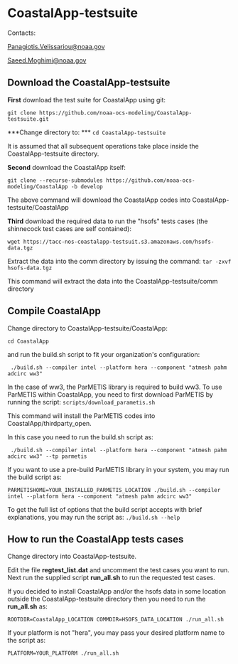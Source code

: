 # CoastalApp-testsuite

Contacts:

Panagiotis.Velissariou@noaa.gov

Saeed.Moghimi@noaa.gov

## Download the CoastalApp-testsuite


**First** download the test suite for CoastalApp using git:

``
git clone https://github.com/noaa-ocs-modeling/CoastalApp-testsuite.git
``

***Change directory to: ***
``cd CoastalApp-testsuite``

It is assumed that all subsequent operations take place inside the CoastalApp-testsuite directory.

**Second** download the CoastalApp itself:

``
git clone --recurse-submodules https://github.com/noaa-ocs-modeling/CoastalApp -b develop
``

The above command will download the CoastalApp codes into CoastalApp-testsuite/CoastalApp

**Third** download the required data to run the "hsofs" tests cases (the shinnecock test cases are self contained):

``
wget https://tacc-nos-coastalapp-testsuit.s3.amazonaws.com/hsofs-data.tgz
``

Extract the data into the comm directory by issuing the command: 
``tar -zxvf hsofs-data.tgz``
 
 This command will extract the data into the CoastalApp-testsuite/comm directory

## Compile CoastalApp

Change directory to CoastalApp-testsuite/CoastalApp:

``cd CoastalApp``

and run the build.sh script to fit your organization's configuration:

`` ./build.sh --compiler intel --platform hera --component "atmesh pahm adcirc ww3"``

In the case of ww3, the ParMETIS library is required to build ww3. To use ParMETIS within CoastalApp, you need to first download ParMETIS by running the script: ``scripts/download_parametis.sh``

This command will install the ParMETIS codes into CoastalApp/thirdparty_open.

In this case you need to run the build.sh script as:

`` ./build.sh --compiler intel --platform hera --component "atmesh pahm adcirc ww3" --tp parmetis``

If you want to use a pre-build ParMETIS library in your system, you may run the build script as:

``PARMETISHOME=YOUR_INSTALLED_PARMETIS_LOCATION ./build.sh --compiler intel --platform hera --component "atmesh pahm adcirc ww3"``

To get the full list of options that the build script accepts with brief explanations, you may run the script as: ``./build.sh --help``

## How to run the CoastalApp tests cases

Change directory into CoastalApp-testsuite.

Edit the file **regtest_list.dat** and uncomment the test cases you want to run. Next run the supplied script **run_all.sh** to run the requested test cases.

If you decided to install CoastalApp and/or the hsofs data in some location outside the CoastalApp-testsuite directory then you need to run the **run_all.sh** as:

``ROOTDIR=CoastalApp_LOCATION COMMDIR=HSOFS_DATA_LOCATION ./run_all.sh``

If your platform is not "hera", you may pass your desired platform name to the script as:

``PLATFORM=YOUR_PLATFORM ./run_all.sh``

